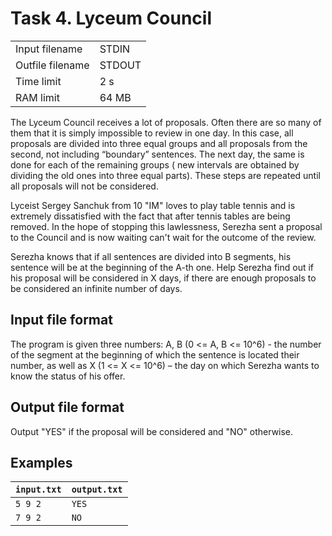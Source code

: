 # Task 4. Lyceum Council

|                  |        |
|------------------|--------|
| Input filename   | STDIN  |
| Outfile filename | STDOUT |
| Time limit       | 2 s    |
| RAM limit        | 64 MB  |

The Lyceum Council receives a lot of proposals. Often there are so many of them that it is simply impossible to review
in one day. In this case, all proposals are divided into three equal groups and all proposals from the second, not
including “boundary” sentences. The next day, the same is done for each of the remaining groups (
new intervals are obtained by dividing the old ones into three equal parts). These steps are repeated until all
proposals will not be considered.

Lyceist Sergey Sanchuk from 10 "IM" loves to play table tennis and is extremely dissatisfied with the fact that after
tennis tables are being removed. In the hope of stopping this lawlessness, Serezha sent a proposal to the Council and
is now waiting can't wait for the outcome of the review.

Serezha knows that if all sentences are divided into B segments, his sentence will be at the beginning of the A-th one.
Help Serezha find out if his proposal will be considered in X days, if there are enough proposals to be considered an
infinite number of days.

## Input file format

The program is given three numbers: A, B (0 <= A, B <= 10^6) - the number of the segment at the beginning of which the
sentence is located their number, as well as X (1 <= X <= 10^6) – the day on which Serezha wants to know the status of
his offer.

## Output file format

Output "YES" if the proposal will be considered and "NO" otherwise.

## Examples

| `input.txt` | `output.txt` |
|-------------|--------------|
| `5 9 2`     | `YES`        |
| `7 9 2`     | `NO`         |